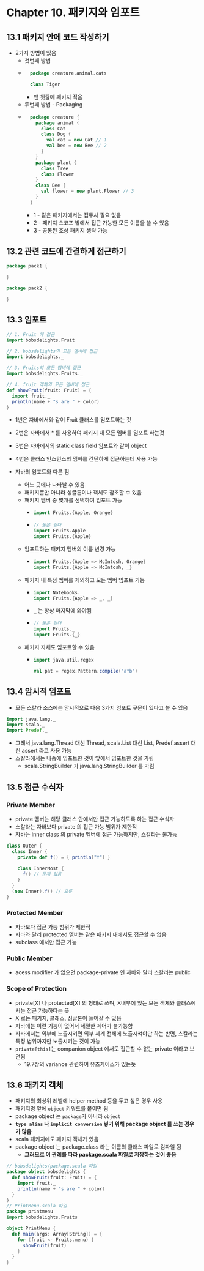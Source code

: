 # Chapter 10. 패키지와 임포트

## 13.1 패키지 안에 코드 작성하기
* 2가지 방법이 있음
  * 첫번째 방법
  * ```scala
      package creature.animal.cats
    
      class Tiger
    ```
    * 맨 윗줄에 패키지 적음
  * 두번째 방법 - Packaging
  * ```scala
      package creature {
        package animal {
          class Cat
          class Dog {
            val cat = new Cat // 1
            val bee = new Bee // 2
          }
        }
        package plant {
          class Tree
          class Flower
        }
        class Bee {
          val flower = new plant.Flower // 3
        }
      }
    ```
    * 1 - 같은 패키지에서는 접두사 필요 없음
    * 2 - 패키지 스코프 밖에서 접근 가능한 모든 이름을 쓸 수 있음
    * 3 - 공통된 조상 패키지 생략 가능

## 13.2 관련 코드에 간결하게 접근하기
```scala
package pack1 {
   
}

package pack2 {

}
```

## 13.3 임포트
```scala
// 1. Fruit 에 접근
import bobsdelights.Fruit

// 2. bobsdelights의 모든 멤버에 접근
import bobsdelights._

// 3. Fruits의 모든 멤버에 접근
import bobsdelights.Fruits._

// 4. fruit 객체의 모든 멤버에 접근
def showFruit(fruit: Fruit) = {
  import fruit._
  println(name + "s are " + color)
}
```
* 1번은 자바에서와 같이 Fruit 클래스를 임포트하는 것
* 2번은 자바에서 * 를 사용하여 패키지 내 모든 멤버를 임포트 하는것
* 3번은 자바에서의 static class field 임포트와 같이 object 
* 4번은 클래스 인스턴스의 멤버를 간단하게 접근하는데 사용 가능

* 자바의 임포트와 다른 점
  * 어느 곳에나 나타날 수 있음
  * 패키지뿐만 아니라 싱글톤이나 객체도 참조할 수 있음
  * 패키지 멤버 중 몇개를 선택하여 임포트 가능
    * ```scala
      import Fruits.{Apple, Orange}
      ```
    * ```scala
      // 둘은 같다
      import Fruits.Apple
      import Fruits.{Apple}
      ```
  * 임포트하는 패키지 멤버의 이름 변경 가능
    * ```scala
      import Fruits.{Apple => McIntosh, Orange}
      import Fruits.{Apple => McIntosh, _}
      ```
  * 패키지 내 특정 멤버를 제외하고 모든 멤버 임포트 가능
    * ```scala
      import Notebooks._
      import Fruits.{Apple => _, _}
      ``` 
    * `_` 는 항상 마지막에 와야됨
    * ```scala
      // 둘은 같다
      import Fruits._
      import Fruits.{_}
      ```
  * 패키지 자체도 임포트할 수 있음
    * ```scala
      import java.util.regex
      
      val pat = regex.Pattern.compile("a*b")
      ```
## 13.4 암시적 임포트
* 모든 스칼라 소스에는 암시적으로 다음 3가지 임포트 구문이 있다고 볼 수 있음
```scala
import java.lang._
import scala._
import Predef._
```
* 그래서 java.lang.Thread 대신 Thread, scala.List 대신 List, Predef.assert 대신 assert 라고 사용 가능
* 스칼라에서는 나중에 임포트한 것이 앞에서 임포트한 것을 가림
  * scala.StringBuilder 가 java.lang.StringBuilder 를 가림

## 13.5 접근 수식자
### Private Member
* private 멤버는 해당 클래스 안에서만 접근 가능하도록 하는 접근 수식자
* 스칼라는 자바보다 private 의 접근 가능 범위가 제한적
* 자바는 inner class 의 private 멤버에 접근 가능하지만, 스칼라는 불가능
```scala
class Outer {
  class Inner {
    private def f() = { println("f") }
    
    class InnerMost {
      f() // 문제 없음
    }
  }
  (new Inner).f() // 오류
}
```
### Protected Member
* 자바보다 접근 가능 범위가 제한적
* 자바와 달리 protected 멤버는 같은 패키지 내에서도 접근할 수 없음
* subclass 에서만 접근 가능

### Public Member
* acess modifier 가 없으면 package-private 인 자바와 달리 스칼라는 public

### Scope of Protection
* private[X] 나 protected[X] 의 형태로 쓰며, X내부에 있는 모든 객체와 클래스에서는 접근 가능하다는 뜻
* X 로는 패키지, 클래스, 싱글톤이 들어갈 수 있음
* 자바에는 이런 기능이 없어서 세밀한 제어가 불가능함
* 자바에서는 외부에 노출시키면 외부 세계 전체에 노출시켜야만 하는 반면, 스칼라는 특정 범위까지만 노출시키는 것이 가능
* `private[this]`는 companion object 에서도 접근할 수 없는 private 이라고 보면됨
  * 19.7장의 variance 관련하여 유즈케이스가 있는듯

## 13.6 패키지 객체
* 패키지의 최상위 레벨에 helper method 등을 두고 싶은 경우 사용
* 패키지명 앞에 `object` 키워드를 붙이면 됨
* package object 는 `package`가 아니라 `object`
* **`type alias` 나 `implicit conversion` 넣기 위해 package object 를 쓰는 경우가 많음**
* scala 패키지에도 패키지 객체가 있음
* package object 는 package.class 라는 이름의 클래스 파일로 컴파일 됨
  * **그러므로 이 관례를 따라 package.scala 파일로 저장하는 것이 좋음**
```scala
// bobsdelights/package.scala 파일
package object bobsdelights {
  def showFruit(fruit: Fruit) = {
    import fruit._
    println(name + "s are " + color)
  }
}
// PrintMenu.scala 파일
package printmenu
import bobsdelights.Fruits

object PrintMenu {
  def main(args: Array[String]) = {
    for (fruit <- Fruits.menu) {
      showFruit(fruit)
    }
  }
}
```
